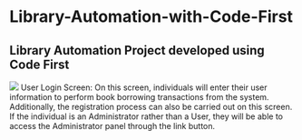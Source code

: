 # Library-Automation-with-Code-First
Library Automation Project developed using Code First
------------------------------------------------------------------------------------------------------------------------------------------
![](https://github.com/saygix/Library-Automation-with-Code-First/assets/139467552/5ac44b5f-8536-4211-888c-ba82a6cc6f78)
User Login Screen: On this screen, individuals will enter their user information to perform book borrowing transactions from the system. Additionally, the registration process can also be carried out on this screen. If the individual is an Administrator rather than a User, they will be able to access the Administrator panel through the link button.

